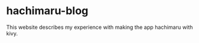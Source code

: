hachimaru-blog
==============

This website describes my experience with making the app hachimaru with kivy.
